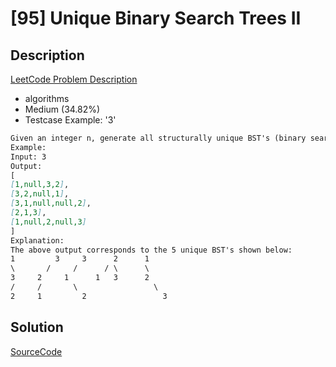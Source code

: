 # [95] Unique Binary Search Trees II

## Description

[LeetCode Problem Description](https://leetcode.com/problems/unique-binary-search-trees-ii/description/)

* algorithms
* Medium (34.82%)
* Testcase Example:  '3'

```md
Given an integer n, generate all structurally unique BST's (binary search trees) that store values 1 ... n.
Example:
Input: 3
Output:
[
[1,null,3,2],
[3,2,null,1],
[3,1,null,null,2],
[2,1,3],
[1,null,2,null,3]
]
Explanation:
The above output corresponds to the 5 unique BST's shown below:
1         3     3      2      1
\       /     /      / \      \
3     2     1      1   3      2
/     /       \                 \
2     1         2                 3

```

## Solution

[SourceCode](./solution.js)